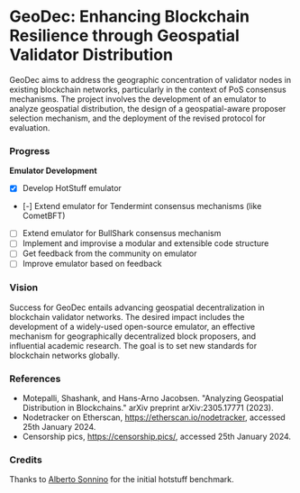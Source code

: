 # GeoDec: Enhancing Blockchain Resilience through Geospatial Validator Distribution

GeoDec aims to address the geographic concentration of validator nodes in existing blockchain networks, particularly in the context of PoS consensus mechanisms. The project involves the development of an emulator to analyze geospatial distribution, the design of a geospatial-aware proposer selection mechanism, and the deployment of the revised protocol for evaluation.

### Progress

**Emulator Development**
- [x] Develop HotStuff emulator
- [-] Extend emulator for Tendermint consensus mechanisms (like CometBFT)
- [ ] Extend emulator for BullShark consensus mechanism
- [ ] Implement and improvise a modular and extensible code structure
- [ ] Get feedback from the community on emulator
- [ ] Improve emulator based on feedback

<!-- 2. **Research and Design**
   - [ ] Conduct in-depth research on existing proposer selection methods (if any)
   - [ ] Investigate geospatial factors impacting consensus mechanisms
   - [ ] Design a geospatial-aware proposer selection mechanism
   - [ ] Look into security, loop holes and vulnerabilities in geospatial-based consensus

3. **Implementation and Integration**
  - [ ] Implement the geospatial-aware proposer selection mechanism
  - [ ] Integrate the new mechanism with the existing emulator
  - [ ] Implement comprehensive unit and integration tests for robustness
  - [ ] Get community feedback via emulator testing and feedback

4. **Deployment and Evaluation**
  - [ ] Deploy the protocol with the revised proposer selection mechanism
  - [ ] Develop a user-friendly dashboard for visualizing geospatial data
  - [ ] Collect and analyze key metrics
  - [ ] Evaluate the impact on decentralization -->

### Vision
Success for GeoDec entails advancing geospatial decentralization in blockchain validator networks. The desired impact includes the development of a widely-used open-source emulator, an effective mechanism for geographically decentralized block proposers, and influential academic research. The goal is to set new standards for blockchain networks globally.

### References
- Motepalli, Shashank, and Hans-Arno Jacobsen. "Analyzing Geospatial Distribution in Blockchains." arXiv preprint arXiv:2305.17771 (2023).
- Nodetracker on Etherscan, https://etherscan.io/nodetracker, accessed 25th January 2024.
- Censorship pics, https://censorship.pics/, accessed 25th January 2024.

### Credits
Thanks to [Alberto Sonnino](https://github.com/asonnino) for the initial hotstuff benchmark.
